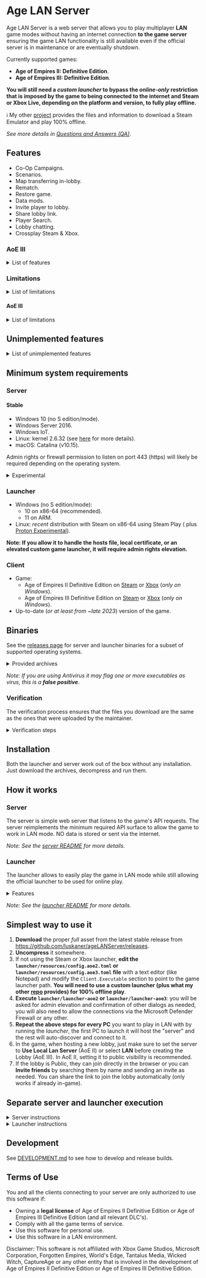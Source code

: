 # Age LAN Server

Age LAN Server is a web server that allows you to play multiplayer **LAN** game modes without having an internet
connection **to the game server**  ensuring the game LAN functionality is still available even if the official
server
is in maintenance or are eventually shutdown.

Currently supported games:

* **Age of Empires II: Definitive Edition**.
* **Age of Empires III: Definitive Edition**.

**You will still need a *custom launcher* to bypass the *online-only* restriction that is imposed by the game to being
connected to
the internet and Steam or Xbox Live, depending on the platform and version, to fully play offline.**

ℹ️ My other [project](https://github.com/luskaner/ageLANServerLauncherCompanion) provides the files and information
to download a Steam Emulator and play 100% offline.

*See more details
in [Questions and Answers (QA)](https://github.com/luskaner/ageLANServer/wiki/Questions-and-Answers-(QA))*.

## Features

- Co-Op Campaigns.
- Scenarios.
- Map transferring in-lobby.
- Rematch.
- Restore game.
- Data mods.
- Invite player to lobby.
- Share lobby link.
- Player Search.
- Lobby chatting.
- Crossplay Steam & Xbox.

### AoE III

<details>
<summary>List of features</summary>

- Channels.
- Whispering.

</details>

### Limitations

<details>
<summary>List of limitations</summary>

- Joining a game lobby from a link only works if the game is already running.
- Steam Workshop integration only works if using the official launcher.
- Lobbies can only be created in [LAN mode](...) which has its own limitations:
    - No Quick play.
    - No Ranked.
    - No Spectate.
- Xbox and Steam friend integration.

</details>

#### AoE III

<details>
<summary>List of limitations</summary>

- Friend list will instead show all online users as if they were friends.

</details>

## Unimplemented features

<details>
<summary>List of unimplemented features</summary>

- Achievements: only the official server should be able to. Meeting the requirements of an achievement during a
  match might cause issues (see [Troubleshooting](https://github.com/luskaner/ageLANServer/wiki/Troubleshooting)
  for more details).
- Changing player profile icon: the default will always be used.
- Leaderboards: will appear empty.
- Player stats: will appear empty.
- Clans: all players are without clans. Browsing clan will appear empty and creating one will always result in
  error.
- Lobby ban player: will appear like it works but doesn't.
- Report/Block player: will appear like it works but doesn't.

</details>

## Minimum system requirements

### Server

#### Stable

- Windows 10 (no S edition/mode).
- Windows Server 2016.
- Windows IoT.
- Linux: kernel 2.6.32 (see [here](https://go.dev/wiki/Linux) for more details).
- macOS: Catalina (v10.15).

Admin rights or firewall permission to listen on port 443 (https) will likely be required depending on the operating
system.

<details>
<summary>Experimental</summary>

- BSD-based (OpenBSD, DragonFly BSD, FreeBSD and NetBSD).
- Solaris-based (Solaris and Illumos).
- AIX.

Note: For the full list see [minimum requirements for Go](https://go.dev/wiki/MinimumRequirements) 1.22.

</details>

### Launcher

- Windows (no S edition/mode):
    - 10 on x86-64 (recommended).
    - 11 on ARM.
- Linux: *recent* distribution with Steam on x86-64 using Steam Play (
  plus [Proton Experimental](https://github.com/ValveSoftware/Proton/wiki/Requirements)).

**Note: If you allow it to handle the hosts file, local certificate, or an elevated custom game launcher, it will
require admin rights elevation.**

### Client

- Game:
    - Age of Empires II Definitive Edition
      on [Steam](https://store.steampowered.com/app/813780/Age_of_Empires_II_Definitive_Edition)
      or [Xbox](https://www.xbox.com/games/store/age-of-empires-ii-definitive-edition/9N42SSSX2MTG/0010) (*only on
      Windows*).
    - Age of Empires III Definitive Edition
      on [Steam](https://store.steampowered.com/app/933110/Age_of_Empires_III_Definitive_Edition)
      or [Xbox](https://www.xbox.com/games/store/age-of-empires-iii-definitive-edition/9n1hf804qxn4) (*only on
      Windows*).
- Up-to-date (*or at least from ~late 2023*) version of the game.

## Binaries

See the [releases page](https://github.com/luskaner/ageLANServer/releases) for server and launcher binaries for a
subset of
supported operating systems.
<details>
    <summary>Provided archives</summary>

* Full:
    * Windows:
        * **10 on x86-64**: ageLANServer_full_*A.B.C*_win_x86-64.zip
        * **11 on ARM**: ageLANServer_full_*A.B.C*_win_arm64.tar.xz
    * Linux:
        * **x86-64**: ageLANServer_full_*A.B.C*_linux_x86-64.tar.xz
        * **ARM64**: ageLANServer_full_*A.B.C*_linux_arm64.tar.xz
* Launcher:
    * Windows:
        * **10 on x86-64**: ageLANServer_launcher_*A.B.C*_win_x86-64.zip
        * **11 on ARM**: ageLANServer_launcher_*A.B.C*_win_arm64.tar.xz
    * Linux:
        * **x86-64**: ageLANServer_launcher_*A.B.C*_linux_x86-64.tar.xz
        * **ARM64**: ageLANServer_launcher_*A.B.C*_linux_arm64.tar.xz
* Server:
    * Windows:
        * **10, Server 2025 or IoT on ARM64**: ageLANServer_server_*A.B.C*_win_arm64.zip
        * **10 IoT on ARM32**: ageLANServer_server_*A.B.C*_win_arm32.zip
        * **10, Server 2016 or IoT on x86-64**: ageLANServer_server_*A.B.C*_win_x86-64.zip
        * **10 or 10 IoT on x86-32**: ageLANServer_server_*A.B.C*_win_x86-32.zip
    * Linux:
        * Kernel 3.1 on **ARM64**: ageLANServer_server_*A.B.C*_linux_arm64.tar.xz
        * Kernel 2.6.23 on **ARM32**:
            * ARMv5 (armel): ageLANServer_server_*A.B.C*_linux_arm-5.tar.gz
            * ARMv6 (sometimes called armhf): ageLANServer_server_*A.B.C*_linux_arm-6.tar.gz
        * Kernel 2.6.23 on **x86-64**: ageLANServer_server_*A.B.C*_linux_x86-64.tar.gz
        * Kernel 2.6.23 on **x86-32**: ageLANServer_server_*A.B.C*_linux_x86-32.tar.gz
    * macOS - Catalina (v10.15): ageLANServer_server_*A.B.C*_mac.tar.gz

</details>

*Note: If you are using Antivirus it may flag one or more executables as virus, this is a **false positive***.

### Verification

The verification process ensures that the files you download are the same as the ones that were uploaded by the
maintainer.

<details>
    <summary>Verification steps</summary>

1. Check the release tag is verified with the committer's signature key (*as all commits must be*).
2. Download the ```..._checksums.txt``` and ```..._checksums.txt.sig``` files.
3. Import the [release public key](release_public.key) and import it to your keyring if you haven't already.
4. Verify the ```..._checksums.txt``` file with the ```..._checksums.txt.sig``` file.
5. Verify the SHA-256 checksum list inside ```..._checksums.txt``` with the downloaded archives.

Exceptions on tag/commit signature:

* Tags:
    * *v1.2.0-rc.5*: mantainer error.
* Commits:
    * *631cfa1* through *9eb66cf* (*both included*): rebase and merge PR issue.
    * *55697d4*: rebase of dependabot.

</details>

## Installation

Both the launcher and server work out of the box without any installation. Just download the archives,
decompress and run them.

## How it works

### Server

The server is simple web server that listens to the game's API requests. The server reimplements
the minimum required API surface to allow the game to work in LAN mode. NO data is stored or sent via the internet.

*Note: See the [server README](server/README.md) for more details.*

### Launcher

The launcher allows to easily play the game in LAN mode while still allowing the official launcher to be used for online
play.

<details>
    <summary>Features</summary>

- Automatically start/stop the server or connect to an existing one automatically.
- (Optional) Use an isolated metadata and profile directories to avoid potential issues with the official game.
- (Optional) Modify the hosts file to
    - Redirect the game's API requests to the LAN server.
    - Redirect the game CDN so it does not detect the official game status.
- (Optional) Install a self-signed certificate to allow the game to connect to the LAN server.
- Automatically find and start the game.

Afterwards, it reverses any changes to allow the official launcher to connect to the official servers.
</details>

*Note: See the [launcher README](launcher/README.md) for more details.*

## Simplest way to use it

1. **Download** the proper *full* asset from the latest
   stable release from https://github.com/luskaner/ageLANServer/releases.
2. **Uncompress** it somewhere.
3. If not using the Steam or Xbox launcher, **edit the `launcher/resources/config.aoe2.toml`
   or `launcher/resources/config.aoe3.toml`
   file** with a text editor (like Notepad)
   and modify
   the `Client.Executable` section to point to the game launcher path.
   **You will need to use a custom launcher (plus what my
   other [repo](https://github.com/luskaner/ageLANServerLauncherCompanion) provides) for 100% offline play**.
4. **Execute `launcher/launcher-aoe2` or `launcher/launcher-aoe3`**: you will be asked for admin elevation and
   confirmation of other dialogs as
   needed, you
   will also need to allow the connections via the Microsoft Defender Firewall or any other.
5. **Repeat the above steps for every PC** you want to play in LAN with by running the *launcher*, the first PC to
   launch
   it will host the "server" and the rest will auto-discover and connect to it.
6. In the game, when hosting a new lobby, just make sure to set the server to **Use Local Lan Server** (AoE II) or
   select **LAN** before creating the Lobby (AoE III). In AoE II, setting it to
   public
   visibility is recommended.
7. If the lobby is Public, they can join directly in the browser or you can **Invite friends** by searching them by name
   and sending an invite as needed. You can share the link to join the lobby automatically (only works if already
   in-game).

## Separate server and launcher execution

<details>
    <summary>Server instructions</summary>

1. **Download** the proper *server* asset from latest stable release
   from https://github.com/luskaner/ageLANServer/releases.
2. **Generate the certificate** by simply executing `bin/genCert`.
3. If needed **edit the [config](server/resources/config/config.toml) file**.
4. **Run** the `server` binary for all games or the `server-` game-specific script.

</details>

<details>
    <summary>Launcher instructions</summary>

1. **Download** the proper *launcher* asset from latest stable release
   from https://github.com/luskaner/ageLANServer/releases.
3. If needed **edit the `launcher/resources/config.aoe2.toml` or `launcher/resources/config.aoe3.toml` file**. You will
   need to edit the
   `Client.Executable` section to point to the game launcher path if using a custom launcher which you will need to use
   a custom launcher for 100% offline play.
4. **Run** the `launcher-aoe2` or `launcher-aoe3` Shell script.

*Note: If you have any issues run the `cleanup-aoe2` or `cleanup-aoe3` Shell script.*

</details>

## Development

See [DEVELOPMENT.md](DEVELOPMENT.md) to see how to develop and release builds.

## Terms of Use

You and all the clients connecting to your server are only authorized to use this software if:

- Owning a **legal license** of Age of Empires II Definitive Edition or Age of Empires III Definitive Edition (and all
  relevant DLC's).
- Comply with all the game terms of service.
- Use this software for personal use.
- Use this software in a LAN environment.

Disclaimer: This software is not affiliated with Xbox Game Studios, Microsoft Corporation, Forgotten Empires,
World's Edge, Tantalus Media, Wicked Witch, CaptureAge or any other entity that is involved in the development of
Age of Empires II Definitive
Edition or
Age of Empires III Definitive Edition.

